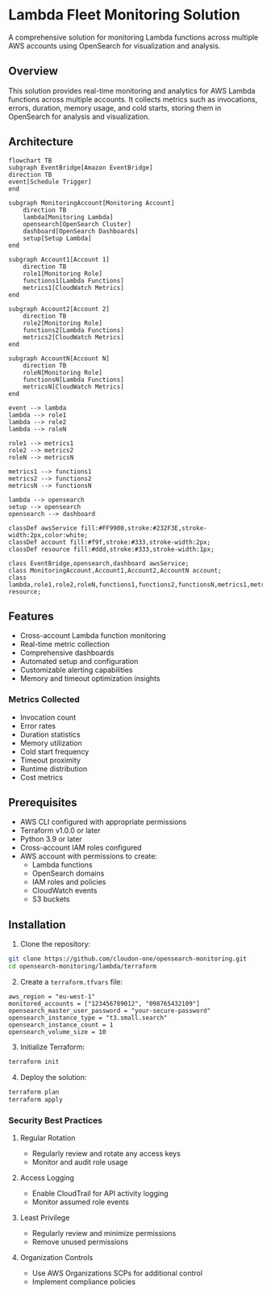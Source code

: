 # Lambda Fleet Monitoring Solution

A comprehensive solution for monitoring Lambda functions across multiple AWS accounts using OpenSearch for visualization and analysis.

## Overview

This solution provides real-time monitoring and analytics for AWS Lambda functions across multiple accounts. It collects metrics such as invocations, errors, duration, memory usage, and cold starts, storing them in OpenSearch for analysis and visualization.

## Architecture

```mermaid
flowchart TB
subgraph EventBridge[Amazon EventBridge]
direction TB
event[Schedule Trigger]
end

subgraph MonitoringAccount[Monitoring Account]
    direction TB
    lambda[Monitoring Lambda]
    opensearch[OpenSearch Cluster]
    dashboard[OpenSearch Dashboards]
    setup[Setup Lambda]
end

subgraph Account1[Account 1]
    direction TB
    role1[Monitoring Role]
    functions1[Lambda Functions]
    metrics1[CloudWatch Metrics]
end

subgraph Account2[Account 2]
    direction TB
    role2[Monitoring Role]
    functions2[Lambda Functions]
    metrics2[CloudWatch Metrics]
end

subgraph AccountN[Account N]
    direction TB
    roleN[Monitoring Role]
    functionsN[Lambda Functions]
    metricsN[CloudWatch Metrics]
end

event --> lambda
lambda --> role1
lambda --> role2
lambda --> roleN

role1 --> metrics1
role2 --> metrics2
roleN --> metricsN

metrics1 --> functions1
metrics2 --> functions2
metricsN --> functionsN

lambda --> opensearch
setup --> opensearch
opensearch --> dashboard

classDef awsService fill:#FF9900,stroke:#232F3E,stroke-width:2px,color:white;
classDef account fill:#f9f,stroke:#333,stroke-width:2px;
classDef resource fill:#ddd,stroke:#333,stroke-width:1px;

class EventBridge,opensearch,dashboard awsService;
class MonitoringAccount,Account1,Account2,AccountN account;
class lambda,role1,role2,roleN,functions1,functions2,functionsN,metrics1,metrics2,metricsN resource;
```

## Features

- Cross-account Lambda function monitoring
- Real-time metric collection
- Comprehensive dashboards
- Automated setup and configuration
- Customizable alerting capabilities
- Memory and timeout optimization insights

### Metrics Collected

- Invocation count
- Error rates
- Duration statistics
- Memory utilization
- Cold start frequency
- Timeout proximity
- Runtime distribution
- Cost metrics

## Prerequisites

- AWS CLI configured with appropriate permissions
- Terraform v1.0.0 or later
- Python 3.9 or later
- Cross-account IAM roles configured
- AWS account with permissions to create:
  - Lambda functions
  - OpenSearch domains
  - IAM roles and policies
  - CloudWatch events
  - S3 buckets

## Installation

1. Clone the repository:
```bash
git clone https://github.com/cloudon-one/opensearch-monitoring.git
cd opensearch-monitoring/lambda/terraform
```

2. Create a `terraform.tfvars` file:
```hcl
aws_region = "eu-west-1"
monitored_accounts = ["123456789012", "098765432109"]
opensearch_master_user_password = "your-secure-password"
opensearch_instance_type = "t3.small.search"
opensearch_instance_count = 1
opensearch_volume_size = 10
```

3. Initialize Terraform:
```bash
terraform init
```

4. Deploy the solution:
```bash
terraform plan
terraform apply
```
### Security Best Practices

1. Regular Rotation
   - Regularly review and rotate any access keys
   - Monitor and audit role usage

2. Access Logging
   - Enable CloudTrail for API activity logging
   - Monitor assumed role events

3. Least Privilege
   - Regularly review and minimize permissions
   - Remove unused permissions

4. Organization Controls
   - Use AWS Organizations SCPs for additional control
   - Implement compliance policies
